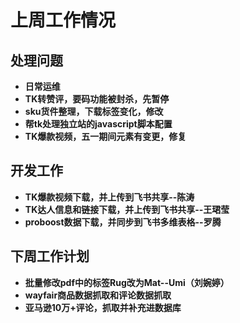 # 上周工作情况
## **处理问题**
- **日常运维**
- **TK转赞评，要码功能被封杀，先暂停**
- **sku货件整理，下载标签变化，修改**
- **帮tk处理独立站的javascript脚本配置**
- **TK爆款视频，五一期间元素有变更，修复**

## **开发工作**
- **TK爆款视频下载，并上传到飞书共享--陈涛**
- **TK达人信息和链接下载，并上传到飞书共享--王珺莹**
- **proboost数据下载，并同步到飞书多维表格--罗腾**

## **下周工作计划**
- **批量修改pdf中的标签Rug改为Mat--Umi（刘婉婷）**
- **wayfair商品数据抓取和评论数据抓取**
- **亚马逊10万+评论，抓取并补充进数据库**
